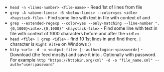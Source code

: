 - `head -n <lines-number> <file-name>` - Read 1st <lines-number> of lines from file <file-name>
- `grep -A <above-lines> -B <below-lines> --color=yes <idle> <haystack-file>` - Find some line with <idle> text in file <haystack-file> with context of <above-lines> and <below-lines>
- `grep --extended-regexp --color=yes --only-matching --line-number ".{0,1000}<idle>.{0,1000}" <haystack-file>` - Find some line with <idle> text in file <haystack-file> with context of 1000 characters before and after the `<idle>`
- `head <file> | grep <idle>` - find 10 1st lines in <file> and find <idle> there. `|` character is `Right Alt+W` on Windows :)
- `http <url> -d -o <output-file> [--auth=<login>:<password>]` - Download <url> (the feed mostly) and save it into <output-file>. Optionally with password. For example `http "https://httpbin.org/xml" -d -o "file_name.xml" --auth="user:password"`
